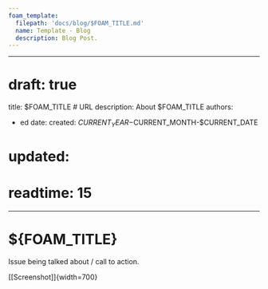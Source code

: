 ```yaml
---
foam_template:
  filepath: 'docs/blog/$FOAM_TITLE.md'
  name: Template - Blog
  description: Blog Post.
---
```

---
# draft: true
title: $FOAM_TITLE # URL
description: About $FOAM_TITLE
authors:
  - ed
date:
  created: $CURRENT_YEAR-$CURRENT_MONTH-$CURRENT_DATE
  # updated:
# readtime: 15
---

# ${FOAM_TITLE}
Issue being talked about / call to action.

[[Screenshot]]{width=700}

<!--------------------------------------------------------------->

<!-- OPTIONAL: ???+ info "Article Updates"
    Technical and business changes:

    | Date       | What                                          |
    | ---------- | --------------------------------------------- |
    |            |                                               | -->

<!--------------------------------------------------------------->

<!-- OPTIONAL: ???+ bug "Issues And Questions Still Faced"

    | Error / Issue               | Article / Bug Track          |
    | --------------------------- | ---------------------------- |
    |                             | [[Answer#Section]]           | -->

<!--------------------------------------------------------------->

<!-- OPTIONAL: ???+ example "Related Topics"

    | Topic & Link                | Why                          |
    | --------------------------- | ---------------------------- |
    | [[PARENT]]                  | Logical Concept              | -->

<!--------------------------------------------------------------->

<!-- TO-DO List -->
